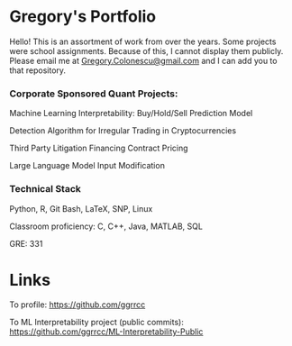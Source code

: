 # Gregory's Portfolio
Hello! This is an assortment of work from over the years.
Some projects were school assignments. Because of this, I cannot display them publicly.
Please email me at Gregory.Colonescu@gmail.com and I can add you to that repository.


### Corporate Sponsored Quant Projects:

Machine Learning Interpretability: Buy/Hold/Sell Prediction Model

Detection Algorithm for Irregular Trading in Cryptocurrencies

Third Party Litigation Financing Contract Pricing

Large Language Model Input Modification

### Technical Stack
Python, R, Git Bash, LaTeX, SNP, Linux

Classroom proficiency: C, C++, Java, MATLAB, SQL

GRE: 331

# Links

To profile: https://github.com/ggrrcc

To ML Interpretability project (public commits): https://github.com/ggrrcc/ML-Interpretability-Public
